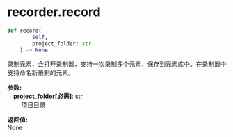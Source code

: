 
# recorder.record
```python
def record(
        self,
        project_folder: str
    ) -> None
```  

录制元素，会打开录制器，支持一次录制多个元素，保存到元素库中。在录制器中支持命名新录制的元素。

**参数:**  
    &emsp;**project_folder[必需]**: str     
        &emsp;&emsp; 项目目录

**返回值:**  
    None 
